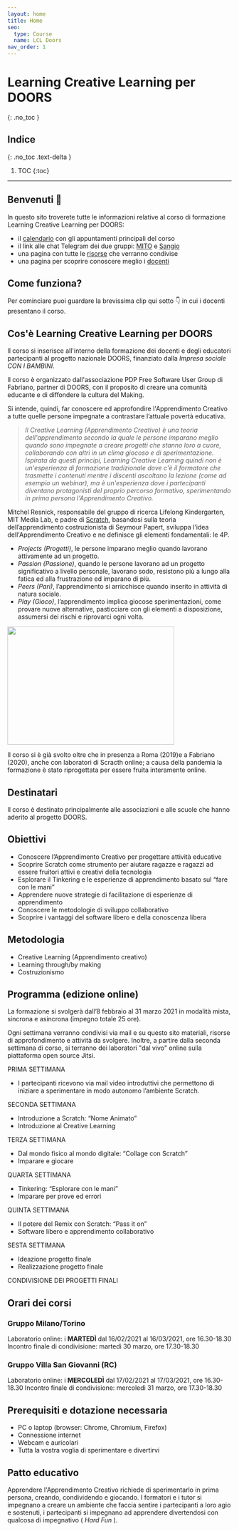 ```yaml
---
layout: home
title: Home
seo:
  type: Course
  name: LCL Doors
nav_order: 1
---
```


# Learning Creative Learning per DOORS
{: .no_toc }

## Indice
{: .no_toc .text-delta }

1. TOC
{:toc}

---


## Benvenuti  👋
In questo sito troverete tutte le informazioni relative al corso di formazione Learning Creative Learning per DOORS:

- il [calendario](calendario) con gli appuntamenti principali del corso
- il link alle chat Telegram dei due gruppi: [MITO](tg://join?invite=I26Kn4St5I3d3ygl) e [Sangio](tg://join?invite=IBcvTPhqYTcW9ELB)
- una pagina con tutte le [risorse](risorse) che verranno condivise
- una pagina per scoprire conoscere meglio i [docenti](staff)


## Come funziona?

Per cominciare puoi guardare la brevissima clip qui sotto 👇 in cui i docenti presentano il corso. 

<object width="540" height="390" data="https://drive.google.com/file/d/1KarKMzd1XJobKiB508HMIenYcCMd8vuU/preview?resourcekey=null" class="d-block" style="margin: 0 auto"></object>



## Cos'è Learning Creative Learning per DOORS

Il corso si inserisce all'interno della formazione dei docenti e degli educatori partecipanti al progetto nazionale DOORS, finanziato dalla *Impresa sociale CON I BAMBINI*. 

Il corso è organizzato dall'associazione PDP Free Software User Group di Fabriano, partner di DOORS, con il proposito di creare una comunità educante e di diffondere la cultura del Making.

Si intende, quindi, far conoscere ed approfondire l'Apprendimento Creativo a tutte quelle persone impegnate a contrastare l’attuale povertà educativa.

> _Il Creative Learning (Apprendimento Creativo) è una teoria dell'apprendimento secondo la quale le persone imparano meglio quando sono impegnate a creare progetti che stanno loro a cuore, collaborando con altri in un clima giocoso e di sperimentazione. Ispirata da questi principi, Learning Creative Learning quindi non è un'esperienza di formazione tradizionale dove c'è il formatore che trasmette i contenuti mentre i discenti ascoltano la lezione (come ad esempio un webinar), ma è un'esperienza dove i partecipanti diventano protagonisti del proprio percorso formativo, sperimentando in prima persona l'Apprendimento Creativo._

Mitchel Resnick, responsabile del gruppo di ricerca Lifelong Kindergarten, MIT Media Lab, e padre di [Scratch](https://scratch.mit.edu/), basandosi sulla teoria dell’apprendimento costruzionista di Seymour Papert, sviluppa l'idea dell'Apprendimento Creativo e ne definisce gli elementi fondamentali: le 4P.

- *Projects (Progetti)*, le persone imparano meglio quando lavorano attivamente ad un progetto. 
- *Passion (Passione)*, quando le persone lavorano ad un progetto significativo a livello personale, lavorano sodo, resistono più a lungo alla fatica ed alla frustrazione ed imparano di più.
- *Peers (Pari)*, l’apprendimento si arricchisce quando inserito in attività di natura sociale.
- *Play (Gioco)*, l’apprendimento implica giocose sperimentazioni, come provare nuove alternative, pasticciare con gli elementi a disposizione, assumersi dei rischi e riprovarci ogni volta.

<img src="https://www.researchgate.net/profile/Anna_Fuste/publication/331465108/figure/fig2/AS:794759610261504@1566496865686/Projects-Passion-Peers-and-Play-by-Mitchel-Resnick-4.png" 
width="375" height="265" class="d-block" style="margin: 0 auto">

Il corso si è già svolto oltre che in presenza a Roma (2019)e a Fabriano (2020), anche con laboratori di Scracth online; a causa della pandemia la formazione è stato riprogettata per essere fruita interamente online.


## Destinatari 
Il corso è destinato principalmente alle associazioni e alle scuole che hanno aderito al progetto DOORS.


## Obiettivi
- Conoscere l’Apprendimento Creativo per progettare attività educative
- Scoprire Scratch come strumento per aiutare ragazze e ragazzi ad essere fruitori attivi e creativi della tecnologia
- Esplorare il Tinkering e le esperienze di apprendimento basato sul “fare con le mani”
- Apprendere nuove strategie di facilitazione di esperienze di apprendimento
- Conoscere le metodologie di sviluppo collaborativo
- Scoprire i vantaggi del software libero e della conoscenza libera


## Metodologia
- Creative Learning (Apprendimento creativo)
- Learning through/by making 
- Costruzionismo


## Programma (edizione online)

La formazione si svolgerà dall’8 febbraio al 31 marzo 2021 in modalità mista, sincrona e asincrona (impegno totale 25 ore).

Ogni settimana verranno condivisi via mail e su questo sito materiali, risorse di approfondimento e attività da svolgere. Inoltre, a partire dalla seconda settimana di corso, si terranno dei laboratori "dal vivo" online sulla piattaforma open source Jitsi.

PRIMA SETTIMANA
- I partecipanti ricevono via mail video introduttivi che permettono di iniziare a sperimentare in modo autonomo l’ambiente Scratch.

SECONDA SETTIMANA
- Introduzione a Scratch: “Nome Animato”
- Introduzione al Creative Learning

TERZA SETTIMANA
- Dal mondo fisico al mondo digitale: “Collage con Scratch”
- Imparare e giocare

QUARTA SETTIMANA
- Tinkering: “Esplorare con le mani”
- Imparare per prove ed errori

QUINTA SETTIMANA
- Il potere del Remix con Scratch: “Pass it on”
- Software libero e apprendimento collaborativo

SESTA SETTIMANA
- Ideazione progetto finale
- Realizzazione progetto finale

CONDIVISIONE DEI PROGETTI FINALI

## Orari dei corsi

### Gruppo Milano/Torino

Laboratorio online: i **MARTEDÌ** dal 16/02/2021 al 16/03/2021, ore 16.30-18.30 
Incontro finale di condivisione: martedì 30 marzo, ore 17.30-18.30

### Gruppo Villa San Giovanni (RC)

Laboratorio online: i **MERCOLEDÌ** dal 17/02/2021 al 17/03/2021, ore 16.30-18.30
Incontro finale di condivisione: mercoledì 31 marzo, ore 17.30-18.30


## Prerequisiti e dotazione necessaria
- PC o laptop (browser: Chrome, Chromium, Firefox)
- Connessione internet
- Webcam e auricolari
- Tutta la vostra voglia di sperimentare e divertirvi


## Patto educativo

Apprendere l'Apprendimento Creativo richiede di sperimentarlo in prima persona, creando, condividendo e giocando. 
I formatori e i tutor si impegnano a creare un ambiente che faccia sentire i partecipanti a loro agio e sostenuti, i partecipanti si impegnano ad apprendere divertendosi con qualcosa di impegnativo ( *Hard Fun* ).
